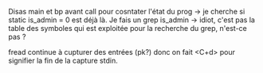 Disas main et bp avant call pour cosntater l'état du prog -> je cherche si static is_admin = 0 est déjà là.
Je fais un grep is_admin -> idiot, c'est pas la table des symboles qui est exploitée pour la recherche du grep, n'est-ce pas ?

fread continue à cupturer des entrées (pk?) donc on fait <C+d> pour signifier la fin de la capture stdin.
